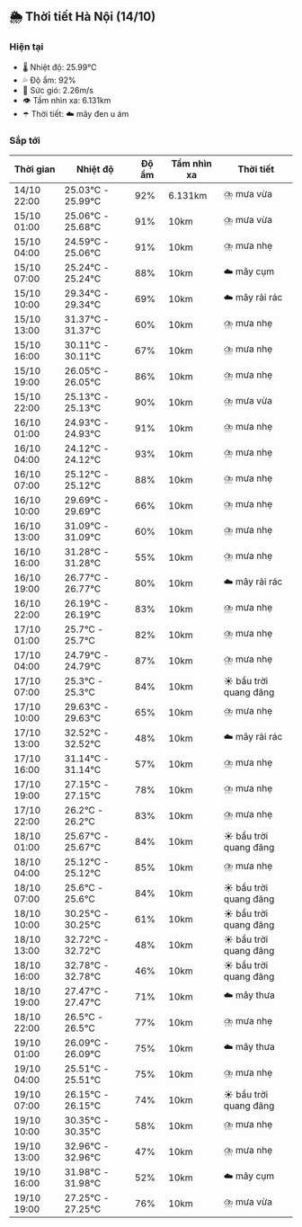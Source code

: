 ## 🌦️ Thời tiết Hà Nội (14/10)

### Hiện tại

- 🌡️ Nhiệt độ: 25.99℃
- 💦 Độ ẩm: 92%
- 💨 Sức gió: 2.26m/s
- 👁️ Tầm nhìn xa: 6.131km
- ☂️ Thời tiết: ☁️ mây đen u ám

### Sắp tới

| Thời gian | Nhiệt độ | Độ ẩm | Tầm nhìn xa | Thời tiết |
| --- | --- | --- | --- | --- |
| 14/10 22:00 | 25.03℃ - 25.99℃ | 92% | 6.131km | ⛈️ mưa vừa |
| 15/10 01:00 | 25.06℃ - 25.68℃ | 91% | 10km | ⛈️ mưa vừa |
| 15/10 04:00 | 24.59℃ - 25.06℃ | 91% | 10km | ⛈️ mưa nhẹ |
| 15/10 07:00 | 25.24℃ - 25.24℃ | 88% | 10km | ☁️ mây cụm |
| 15/10 10:00 | 29.34℃ - 29.34℃ | 69% | 10km | ☁️ mây rải rác |
| 15/10 13:00 | 31.37℃ - 31.37℃ | 60% | 10km | ⛈️ mưa nhẹ |
| 15/10 16:00 | 30.11℃ - 30.11℃ | 67% | 10km | ⛈️ mưa nhẹ |
| 15/10 19:00 | 26.05℃ - 26.05℃ | 86% | 10km | ⛈️ mưa nhẹ |
| 15/10 22:00 | 25.13℃ - 25.13℃ | 90% | 10km | ⛈️ mưa vừa |
| 16/10 01:00 | 24.93℃ - 24.93℃ | 91% | 10km | ⛈️ mưa nhẹ |
| 16/10 04:00 | 24.12℃ - 24.12℃ | 93% | 10km | ⛈️ mưa nhẹ |
| 16/10 07:00 | 25.12℃ - 25.12℃ | 88% | 10km | ⛈️ mưa nhẹ |
| 16/10 10:00 | 29.69℃ - 29.69℃ | 66% | 10km | ⛈️ mưa nhẹ |
| 16/10 13:00 | 31.09℃ - 31.09℃ | 60% | 10km | ⛈️ mưa nhẹ |
| 16/10 16:00 | 31.28℃ - 31.28℃ | 55% | 10km | ⛈️ mưa nhẹ |
| 16/10 19:00 | 26.77℃ - 26.77℃ | 80% | 10km | ☁️ mây rải rác |
| 16/10 22:00 | 26.19℃ - 26.19℃ | 83% | 10km | ⛈️ mưa nhẹ |
| 17/10 01:00 | 25.7℃ - 25.7℃ | 82% | 10km | ⛈️ mưa nhẹ |
| 17/10 04:00 | 24.79℃ - 24.79℃ | 87% | 10km | ⛈️ mưa nhẹ |
| 17/10 07:00 | 25.3℃ - 25.3℃ | 84% | 10km | ☀️ bầu trời quang đãng |
| 17/10 10:00 | 29.63℃ - 29.63℃ | 65% | 10km | ⛈️ mưa nhẹ |
| 17/10 13:00 | 32.52℃ - 32.52℃ | 48% | 10km | ☁️ mây rải rác |
| 17/10 16:00 | 31.14℃ - 31.14℃ | 57% | 10km | ⛈️ mưa nhẹ |
| 17/10 19:00 | 27.15℃ - 27.15℃ | 78% | 10km | ⛈️ mưa nhẹ |
| 17/10 22:00 | 26.2℃ - 26.2℃ | 83% | 10km | ⛈️ mưa nhẹ |
| 18/10 01:00 | 25.67℃ - 25.67℃ | 84% | 10km | ☀️ bầu trời quang đãng |
| 18/10 04:00 | 25.12℃ - 25.12℃ | 85% | 10km | ⛈️ mưa nhẹ |
| 18/10 07:00 | 25.6℃ - 25.6℃ | 84% | 10km | ☀️ bầu trời quang đãng |
| 18/10 10:00 | 30.25℃ - 30.25℃ | 61% | 10km | ☀️ bầu trời quang đãng |
| 18/10 13:00 | 32.72℃ - 32.72℃ | 48% | 10km | ☀️ bầu trời quang đãng |
| 18/10 16:00 | 32.78℃ - 32.78℃ | 46% | 10km | ☀️ bầu trời quang đãng |
| 18/10 19:00 | 27.47℃ - 27.47℃ | 71% | 10km | ☁️ mây thưa |
| 18/10 22:00 | 26.5℃ - 26.5℃ | 77% | 10km | ⛈️ mưa nhẹ |
| 19/10 01:00 | 26.09℃ - 26.09℃ | 75% | 10km | ☁️ mây thưa |
| 19/10 04:00 | 25.51℃ - 25.51℃ | 75% | 10km | ⛈️ mưa nhẹ |
| 19/10 07:00 | 26.15℃ - 26.15℃ | 74% | 10km | ☀️ bầu trời quang đãng |
| 19/10 10:00 | 30.35℃ - 30.35℃ | 58% | 10km | ⛈️ mưa nhẹ |
| 19/10 13:00 | 32.96℃ - 32.96℃ | 47% | 10km | ⛈️ mưa nhẹ |
| 19/10 16:00 | 31.98℃ - 31.98℃ | 52% | 10km | ☁️ mây cụm |
| 19/10 19:00 | 27.25℃ - 27.25℃ | 76% | 10km | ⛈️ mưa vừa |
